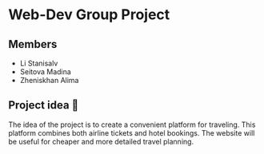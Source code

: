 # Web-Dev Group Project

## Members
+ Li Stanisalv
+ Seitova Madina
+ Zheniskhan Alima

## Project idea 📖
The idea of the project is to create a convenient platform for traveling. This platform combines both airline tickets and hotel bookings. The website will be useful for cheaper and more detailed travel planning.
